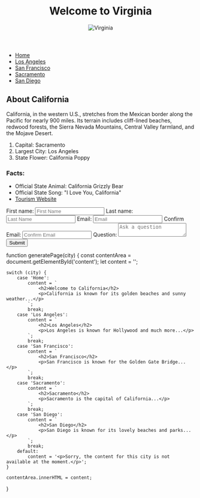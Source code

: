 
<!DOCTYPE html>
<html lang="en">
<body>
    <header>
        <h1>Welcome to Virginia</h1>
        <img src="https://www.osano.com/hubfs/assets/blogs/featured/Virginia%20road%20sign.jpg" alt="Virginia">
    </header>
    <nav>
        <ul>
            <li><a href="index.html">Home</a></li>
            <li><a href="losangeles.html">Los Angeles</a></li>
            <li><a href="sanfrancisco.html">San Francisco</a></li>
            <li><a href="sacramento.html">Sacramento</a></li>
            <li><a href="sandiego.html">San Diego</a></li>
        </ul>
    </nav>
    <section>
        <h2>About California</h2>
        <p>California, in the western U.S., stretches from the Mexican border along the Pacific for nearly 900 miles. Its terrain includes cliff-lined beaches, redwood forests, the Sierra Nevada Mountains, Central Valley farmland, and the Mojave Desert.</p>
        <ol>
            <li>Capital: Sacramento</li>
            <li>Largest City: Los Angeles</li>
            <li>State Flower: California Poppy</li>
        </ol>
    </section>
    <aside>
        <h3>Facts:</h3>
        <ul>
            <li>Official State Animal: California Grizzly Bear</li>
            <li>Official State Song: "I Love You, California"</li>
            <li><a href="https://www.visitcalifornia.com/" target="_blank">Tourism Website</a></li>
        </ul>
    </aside>
    <footer>
        <form>
            <label for="fname">First name:</label>
            <input type="text" id="fname" name="fname" placeholder="First Name">
            <label for="lname">Last name:</label>
            <input type="text" id="lname" name="lname" placeholder="Last Name">
            <label for="email">Email:</label>
            <input type="email" id="email" name="email" placeholder="Email">
            <label for="confirm-email">Confirm Email:</label>
            <input type="email" id="confirm-email" name="confirm-email" placeholder="Confirm Email">
            <label for="question">Question:</label>
            <textarea id="question" name="question" placeholder="Ask a question"></textarea>
            <input type="submit" value="Submit">
        </form>
    </footer>
</body>
</html>




function generatePage(city) {
    const contentArea = document.getElementById('content');
    let content = '';

    switch (city) {
        case 'Home':
            content = `
                <h2>Welcome to California</h2>
                <p>California is known for its golden beaches and sunny weather...</p>
            `;
            break;
        case 'Los Angeles':
            content = `
                <h2>Los Angeles</h2>
                <p>Los Angeles is known for Hollywood and much more...</p>
            `;
            break;
        case 'San Francisco':
            content = `
                <h2>San Francisco</h2>
                <p>San Francisco is known for the Golden Gate Bridge...</p>
            `;
            break;
        case 'Sacramento':
            content = `
                <h2>Sacramento</h2>
                <p>Sacramento is the capital of California...</p>
            `;
            break;
        case 'San Diego':
            content = `
                <h2>San Diego</h2>
                <p>San Diego is known for its lovely beaches and parks...</p>
            `;
            break;
        default:
            content = '<p>Sorry, the content for this city is not available at the moment.</p>';
    }

    contentArea.innerHTML = content;
}






